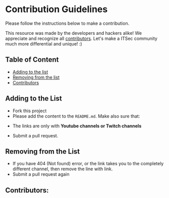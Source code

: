 # Contribution Guidelines

Please follow the instructions below to make a contribution.

This resource was made by the developers and hackers alike! We appreciate and recognize all [contributors](#contributors).
Let's make a ITSec community much more differential and unique! :)

## Table of Content

- [Adding to the list](#adding-to-the-list)
- [Removing from the list](#removing-from-the-list)
- [Contributors](#contributors)

## Adding to the List

- Fork this project
- Please add the content to the `README.md`. Make also sure that: 
* The links are only with **Youtube channels or Twitch channels**
- Submit a pull request.

## Removing from the List

- If you have 404 (Not found) error, or the link takes you to the completely different channel, then remove the line with link.
- Submit a pull request again

## Contributors:


